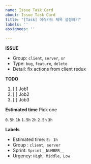 ```yaml
---
name: Issue Task Card
about: Issue Task Card
title: "[Task] 이슈카드 제목 설정하기"
labels: ''
assignees: ''

---
```


**ISSUE**
- Group: ```client```, ```server```, ```sr```
- Type: ```bug```, ```feature```, ```delete```
- Detail: fix actions from client redux

**TODO**
1. [ ] Job1
2. [ ] Job2
3. [ ] Job3

**Estimated time**
Pick one

```0.5h```
```1h```
```1.5h```
```2h```
```2.5h```
```3h```

**Labels**
- Estimated time: ```E: 1h```
- Group : ```client```,``` server```
- Sprint: ```Sprint__NUMBER__```
- Urgency: ```High```,``` Middle```,``` Low```
